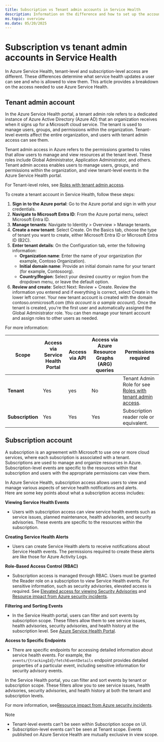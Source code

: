 ```yaml
---
title: Subscription vs Tenant admin accounts in Service Health
description: Information on the difference and how to set up the accounts 
ms.topic: overview
ms.date: 05/20/2025
---
```

# Subscription vs tenant admin accounts in Service Health

In Azure Service Health, tenant-level and subscription-level access are different. These differences determine what service health updates a user can see and who is allowed to view them. This article provides a breakdown on the access needed to use Azure Service Health.

## Tenant admin account

In the Azure Service Health portal, a tenant admin role refers to a dedicated instance of Azure Active Directory (Azure AD) that an organization receives when it signs up for a Microsoft cloud service. The tenant is used to manage users, groups, and permissions within the organization. Tenant-level events affect the entire organization, and users with tenant admin access can see them.

Tenant admin access in Azure refers to the permissions granted to roles that allow users to manage and view resources at the tenant level. These roles include Global Administrator, Application Administrator, and others. Tenant admin access enables users to manage users, groups, and permissions within the organization, and view tenant-level events in the Azure Service Health portal. 

For Tenant-level roles, see [Roles with tenant admin access](admin-access-reference.md).

To create a tenant account in Service Health, follow these steps:
1.	**Sign in to the Azure portal**: Go to the Azure portal and sign in with your credentials.
2.	**Navigate to Microsoft Entra ID**: From the Azure portal menu, select Microsoft Entra ID.
3.	**Manage tenants**: Navigate to Identity > Overview > Manage tenants.
4.	**Create a new tenant**: Select Create. On the Basics tab, choose the type of tenant you want to create, either Microsoft Entra ID or Microsoft Entra ID (B2C).
5.	**Enter tenant details**: On the Configuration tab, enter the following information:
    - **Organization name**: Enter the name of your organization (for example, Contoso Organization).
    - **Initial domain name**: Provide an initial domain name for your tenant (for example, Contosoorg).
    - **Country/Region**: Select your desired country or region from the dropdown menu, or leave the default option.
6.	**Review and create**: Select Next: Review + Create. Review the information you entered and if everything is correct, select Create in the lower left corner. Your new tenant account is created with the domain contoso.onmicrosoft.com (*this account is a sample account*).
Once the tenant is created, you're the first user and automatically assigned the Global Administrator role. You can then manage your tenant account and assign roles to other users as needed. 

For more information:

| Scope | Access via Service Health Portal| Access via API|Access via Azure Resource Graphs (ARG) queries| Permissions required|
|---|----|---|---|---|
|**Tenant** | Yes| yes| No|Tenant Admin Role for  see [Roles with tenant admin access](admin-access-reference.md).|
|**Subscription**| Yes| Yes|Yes|Subscription reader role or equivalent.|

## Subscription account

A subscription is an agreement with Microsoft to use one or more cloud services, where each subscription is associated with a tenant. Subscriptions are used to manage and organize resources in Azure. <br>Subscription-level events are specific to the resources within that subscription and users with the appropriate permissions can view them.

In Azure Service Health, subscription access allows users to view and manage various aspects of service health notifications and alerts. <br>Here are some key points about what a subscription access includes:

**Viewing Service Health Events**<br>
* Users with subscription access can view service health events such as service issues, planned maintenance, health advisories, and security advisories. These events are specific to the resources within the subscription.
    
**Creating Service Health Alerts**<br>
* Users can create Service Health alerts to receive notifications about Service Health events. The permissions required to create these alerts are like those for Azure Activity Logs.
    
**Role-Based Access Control (RBAC)**<br>
* Subscription access is managed through RBAC. Users must be granted the Reader role on a subscription to view Service Health events. For sensitive information, such as security advisories, elevated access is required. See [Elevated access for viewing Security Advisories](security-advisories-elevated-access.md) and [Resource impact from Azure security incidents](impacted-resources-security.md).
    
**Filtering and Sorting Events** <br>
* In the Service Health portal, users can filter and sort events by subscription scope. These filters allow them to see service issues, health advisories, security advisories, and health history at the subscription level. See [Azure Service Health Portal](service-health-portal-update.md).

**Access to Specific Endpoints**<br>
* There are specific endpoints for accessing detailed information about service health events. For example, the `events/{trackingId}/fetchEventDetails` endpoint provides detailed properties of a particular event, including sensitive information for security advisory events.<br>

    
In the Service Health portal, you can filter and sort events by tenant or subscription scope. These filters allow you to see service issues, health advisories, security advisories, and health history at both the tenant and subscription levels.    

For more information, see[Resource impact from Azure security incidents](impacted-resources-security.md).

>[!Note]
> 
>* Tenant-level events can't be seen within Subscription scope on UI. 
>* Subscription-level events can't be seen at Tenant scope. Events published on Azure Service Health are mutually exclusive in view scope.
